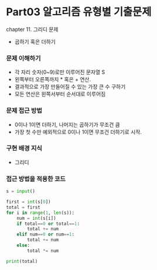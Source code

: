 # Part03 알고리즘 유형별 기출문제
chapter 11. 그리디 문제
- 곱하기 혹은 더하기


### 문제 이해하기
- 각 자리 숫자(0~9)로만 이루어진 문자열 S
- 왼쪽부터 오른쪽까지 * 혹은 + 연산.
- 결과적으로 가장 만들어질 수 있는 가장 큰 수 구하기
- 모든 연산은 왼쪽서부터 순서대로 이루어짐

### 문제 접근 방법
- 0이나 1이면 더하기, 나머지는 곱하기가 무조건 큼
- 가장 첫 수만 예외적으로 0이나 1이면 무조건 더하기로 시작.

### 구현 배경 지식
- 그리디

### 접근 방법을 적용한 코드
```python
s = input()

first = int(s[0])
total = first
for i in range(1, len(s)):
    num = int(s[i])
    if total==0 or total==1:
        total += num
    elif num==0 or num==1:
        total += num
    else:
        total *= num

print(total)
```
